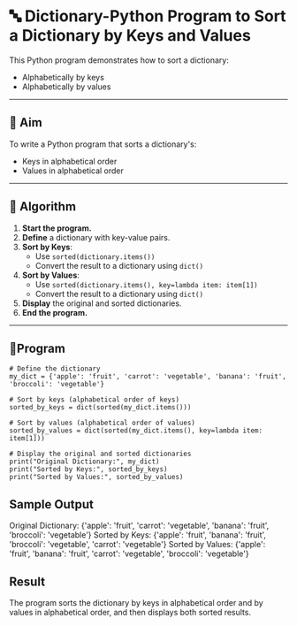 # 🔤 Dictionary-Python Program to Sort a Dictionary by Keys and Values

This Python program demonstrates how to sort a dictionary:
- Alphabetically by keys
- Alphabetically by values

---

## 🎯 Aim

To write a Python program that sorts a dictionary's:
- Keys in alphabetical order
- Values in alphabetical order

---

## 🧠 Algorithm

1. **Start the program.**
2. **Define** a dictionary with key-value pairs.
3. **Sort by Keys**:
   - Use `sorted(dictionary.items())`
   - Convert the result to a dictionary using `dict()`
4. **Sort by Values**:
   - Use `sorted(dictionary.items(), key=lambda item: item[1])`
   - Convert the result to a dictionary using `dict()`
5. **Display** the original and sorted dictionaries.
6. **End the program.**

---

## 🧪Program
```
# Define the dictionary
my_dict = {'apple': 'fruit', 'carrot': 'vegetable', 'banana': 'fruit', 'broccoli': 'vegetable'}

# Sort by keys (alphabetical order of keys)
sorted_by_keys = dict(sorted(my_dict.items()))

# Sort by values (alphabetical order of values)
sorted_by_values = dict(sorted(my_dict.items(), key=lambda item: item[1]))

# Display the original and sorted dictionaries
print("Original Dictionary:", my_dict)
print("Sorted by Keys:", sorted_by_keys)
print("Sorted by Values:", sorted_by_values)
```

## Sample Output
Original Dictionary: {'apple': 'fruit', 'carrot': 'vegetable', 'banana': 'fruit', 'broccoli': 'vegetable'}
Sorted by Keys: {'apple': 'fruit', 'banana': 'fruit', 'broccoli': 'vegetable', 'carrot': 'vegetable'}
Sorted by Values: {'apple': 'fruit', 'banana': 'fruit', 'carrot': 'vegetable', 'broccoli': 'vegetable'}


## Result
The program sorts the dictionary by keys in alphabetical order and by values in alphabetical order, and then displays both sorted results.

